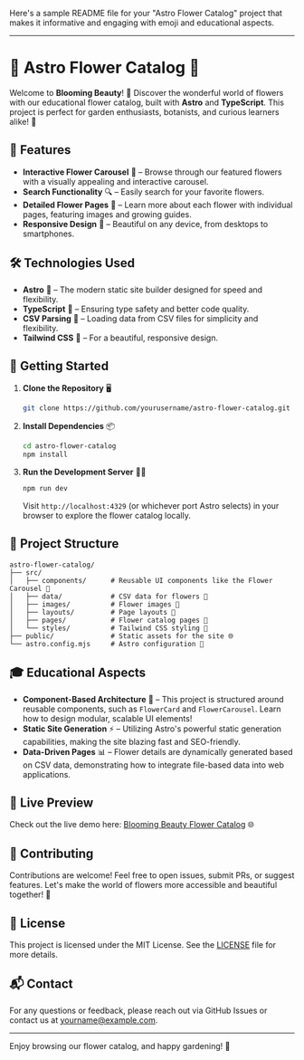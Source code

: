Here's a sample README file for your "Astro Flower Catalog" project that makes it informative and engaging with emoji and educational aspects.

---

# 🌸 Astro Flower Catalog 🌸

Welcome to **Blooming Beauty**! 🌼 Discover the wonderful world of flowers with our educational flower catalog, built with **Astro** and **TypeScript**. This project is perfect for garden enthusiasts, botanists, and curious learners alike! 🚀

## 🌟 Features

- **Interactive Flower Carousel** 🌺 – Browse through our featured flowers with a visually appealing and interactive carousel.
- **Search Functionality** 🔍 – Easily search for your favorite flowers.
- **Detailed Flower Pages** 🌷 – Learn more about each flower with individual pages, featuring images and growing guides.
- **Responsive Design** 📱 – Beautiful on any device, from desktops to smartphones.

## 🛠️ Technologies Used

- **Astro** 🌌 – The modern static site builder designed for speed and flexibility.
- **TypeScript** 📘 – Ensuring type safety and better code quality.
- **CSV Parsing** 📄 – Loading data from CSV files for simplicity and flexibility.
- **Tailwind CSS** 🎨 – For a beautiful, responsive design.

## 🚀 Getting Started

1. **Clone the Repository** 🖥️  
   ```bash
   git clone https://github.com/yourusername/astro-flower-catalog.git
   ```
   
2. **Install Dependencies** 📦  
   ```bash
   cd astro-flower-catalog
   npm install
   ```

3. **Run the Development Server** 🏃‍♀️  
   ```bash
   npm run dev
   ```
   Visit `http://localhost:4329` (or whichever port Astro selects) in your browser to explore the flower catalog locally.

## 📁 Project Structure

```plaintext
astro-flower-catalog/
├── src/
│   ├── components/      # Reusable UI components like the Flower Carousel 🌼
│   ├── data/            # CSV data for flowers 📄
│   ├── images/          # Flower images 📸
│   ├── layouts/         # Page layouts 📄
│   ├── pages/           # Flower catalog pages 🌸
│   └── styles/          # Tailwind CSS styling 🎨
├── public/              # Static assets for the site 🌐
└── astro.config.mjs     # Astro configuration 🌌
```

## 🎓 Educational Aspects

- **Component-Based Architecture** 🧩 – This project is structured around reusable components, such as `FlowerCard` and `FlowerCarousel`. Learn how to design modular, scalable UI elements!
- **Static Site Generation** ⚡ – Utilizing Astro's powerful static generation capabilities, making the site blazing fast and SEO-friendly.
- **Data-Driven Pages** 📊 – Flower details are dynamically generated based on CSV data, demonstrating how to integrate file-based data into web applications.

## 👀 Live Preview

Check out the live demo here: [Blooming Beauty Flower Catalog](https://astro-flower-catalog-demo.vercel.app) 🌐

## 🙏 Contributing

Contributions are welcome! Feel free to open issues, submit PRs, or suggest features. Let's make the world of flowers more accessible and beautiful together! 🌹

## 📜 License

This project is licensed under the MIT License. See the [LICENSE](LICENSE) file for more details.

## 📬 Contact

For any questions or feedback, please reach out via GitHub Issues or contact us at yourname@example.com.

---

Enjoy browsing our flower catalog, and happy gardening! 🌻
